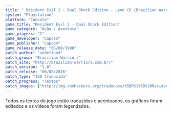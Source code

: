 ```yaml
---
title: " Resident Evil 2 - Dual Shock Edition - Leon CD (Brazilian Warriors)"
system: "Playstation"
platform: "Console"
game_title: "Resident Evil 2 - Dual Shock Edition"
game_category: "Ação / Aventura"
game_players: "1"
game_developer: "Capcom"
game_publisher: "Capcom"
game_release_date: "05/08/1998"
patch_author: "undefined"
patch_group: "Brazilian Warriors"
patch_site: "http://brazilian-warriors.com.br/"
patch_version: "1.0"
patch_release: "06/08/2016"
patch_type: "ISO traduzida"
patch_progress: "Textos"
patch_images: ["http://img.romhackers.org/traducoes/%5BPS1%5D%20Resident%20Evil%202%20-%20Dual%20Shock%20Edition%20-%20Brazilian%20Warriors%20-%201.jpg","http://img.romhackers.org/traducoes/%5BPS1%5D%20Resident%20Evil%202%20-%20Dual%20Shock%20Edition%20-%20Brazilian%20Warriors%20-%202.jpg","http://img.romhackers.org/traducoes/%5BPS1%5D%20Resident%20Evil%202%20-%20Dual%20Shock%20Edition%20-%20Brazilian%20Warriors%20-%203.jpg"]
---
```

Todos os textos do jogo estão traduzidos e acentuados, os gráficos foram editados e os vídeos foram legendados.